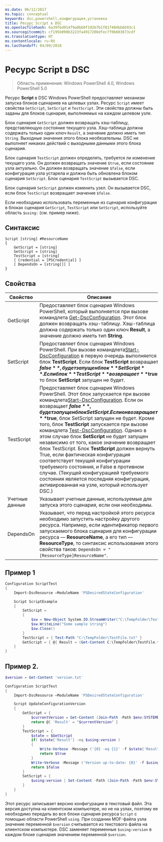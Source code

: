 ```yaml
---
ms.date: 06/12/2017
ms.topic: conceptual
keywords: dsc,powershell,конфигурация,установка
title: Ресурс Script в DSC
ms.openlocfilehash: 6a39fbd914f9a0bb0f192b7b1f81f404bb6b93c1
ms.sourcegitcommit: cf195b090b3223fa4917206dfec7f0b603873cdf
ms.translationtype: HT
ms.contentlocale: ru-RU
ms.lasthandoff: 04/09/2018
---
```

# <a name="dsc-script-resource"></a>Ресурс Script в DSC


> Область применения: Windows PowerShell 4.0, Windows PowerShell 5.0

Ресурс **Script** в DSC Windows PowerShell предоставляет механизм запуска блоков сценариев на целевых узлах. Ресурс `Script` имеет свойства `GetScript`, `SetScript` и `TestScript`. Эти свойства должны быть заданы для блоков сценария, выполняемых на каждом целевом узле.

Блок сценария `GetScript` должен возвращать хэш-таблицу, представляющую состояние текущего узла. Хэш-таблица должна содержать только один ключ `Result`, а значение должно иметь тип `String`. Выходные значения этого блока необязательны. DSC не выполняет никаких действий с выходными данными этого блока сценария.

Блок сценария `TestScript` должен определять, требуется ли изменение текущего узла. Он должен возвращать значение `$true`, если состояние узла актуально. Он должен возвращать значение `$false`, если конфигурация узла устарела и должна быть обновлена блоком сценария `SetScript`. Блок сценария `TestScript` вызывается DSC.

Блок сценария `SetScript` должен изменить узел. Он вызывается DSC, если блок `TestScript` возвращает значение `$false`.

Если необходимо использовать переменные из сценария конфигурации в блоках сценария `GetScript`, `TestScript` или `SetScript`, используйте область `$using:` (см. пример ниже).


## <a name="syntax"></a>Синтаксис

```
Script [string] #ResourceName
{
    GetScript = [string]
    SetScript = [string]
    TestScript = [string]
    [ Credential = [PSCredential] ]
    [ DependsOn = [string[]] ]
}
```

## <a name="properties"></a>Свойства

|  Свойство  |  Описание   |
|---|---|
| GetScript| Предоставляет блок сценария Windows PowerShell, который выполняется при вызове командлета [Get-DscConfiguration](https://technet.microsoft.com/library/dn407379.aspx). Этот блок должен возвращать хэш-таблицу. Хэш-таблица должна содержать только один ключ **Result**, а значение должно иметь тип **String**.|
| SetScript| Предоставляет блок сценария Windows PowerShell. При вызове командлета[Start-DscConfiguration](https://technet.microsoft.com/library/dn521623.aspx) в первую очередь выполняется блок **TestScript**. Если блок **TestScript** возвращает **$false**, будет запущен блок **SetScript**. Если блок **TestScript** возвращает **$true**, то блок **SetScript** запущен не будет.|
| TestScript| Предоставляет блок сценария Windows PowerShell. Этот блок запускается при вызове командлета[Start-DscConfiguration](https://technet.microsoft.com/library/dn521623.aspx). Если он возвращает **$false**, будет запущен блок SetScript. Если он возвращает **$true**, блок SetScript запущен не будет. Кроме того, блок **TestScript** запускается при вызове командлета [Test-DscConfiguration](https://technet.microsoft.com/en-us/library/dn407382.aspx). Однако в этом случае блок **SetScript** не будет запущен независимо от того, какое значение возвращает блок TestScript. Блок **TestScript** должен вернуть True, если фактическая конфигурация соответствует текущей конфигурации требуемого состояния, и False в противном случае. (Текущей конфигурацией требуемого состояния является последняя конфигурация, активированная на узле, который использует DSC.)|
| Учетные данные| Указывает учетные данные, используемые для запуска этого сценария, если они необходимы.|
| DependsOn| Указывает, что перед настройкой этого ресурса необходимо запустить настройку другого ресурса. Например, если идентификатор первого запускаемого блока сценария для конфигурации ресурса — **ResourceName**, а его тип — **ResourceType**, то синтаксис использования этого свойства таков: `DependsOn = "[ResourceType]ResourceName"`.

## <a name="example-1"></a>Пример 1
```powershell
Configuration ScriptTest
{
    Import-DscResource –ModuleName 'PSDesiredStateConfiguration'

    Script ScriptExample
    {
        SetScript =
        {
            $sw = New-Object System.IO.StreamWriter("C:\TempFolder\TestFile.txt")
            $sw.WriteLine("Some sample string")
            $sw.Close()
        }
        TestScript = { Test-Path "C:\TempFolder\TestFile.txt" }
        GetScript = { @{ Result = (Get-Content C:\TempFolder\TestFile.txt) } }
    }
}
```

## <a name="example-2"></a>Пример 2.
```powershell
$version = Get-Content 'version.txt'

Configuration ScriptTest
{
    Import-DscResource –ModuleName 'PSDesiredStateConfiguration'

    Script UpdateConfigurationVersion
    {
        GetScript = {
            $currentVersion = Get-Content (Join-Path -Path $env:SYSTEMDRIVE -ChildPath 'version.txt')
            return @{ 'Result' = "$currentVersion" }
        }
        TestScript = {
            $state = $GetScript
            if( $state['Result'] -eq $using:version )
            {
                Write-Verbose -Message ('{0} -eq {1}' -f $state['Result'],$using:version)
                return $true
            }
            Write-Verbose -Message ('Version up-to-date: {0}' -f $using:version)
            return $false
        }
        SetScript = {
            $using:version | Set-Content -Path (Join-Path -Path $env:SYSTEMDRIVE -ChildPath 'version.txt')
        }
    }
}
```

Этот ресурс записывает версию конфигурации в текстовый файл. Эта версия доступна на клиентском компьютере, но не на узлах, поэтому ее необходимо передать во все блоки сценария ресурса `Script` с помощью области PowerShell `using`. При создании MOF-файла узла значение переменной `$version` считывается из текстового файла на клиентском компьютере. DSC заменяет переменные `$using:version` в каждом блоке сценария значением переменной `$version`.